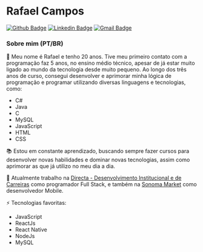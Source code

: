 # Rafael Campos
[![Github Badge](https://img.shields.io/badge/-Github-000?style=flat-square&logo=Github&logoColor=white&link=https://github.com/rafacvs)](https://github.com/rafacvs)
[![Linkedin Badge](https://img.shields.io/badge/-LinkedIn-blue?style=flat-square&logo=Linkedin&logoColor=white&link=https://www.linkedin.com/in/rafael-campos-b105791a0/)](https://www.linkedin.com/in/rafael-campos-b105791a0/)
[![Gmail Badge](https://img.shields.io/badge/Gmail-D14836?style=flat-square&logo=gmail&logoColor=white)](mailto:rafael.cvs26@gmail.com)
### Sobre mim (PT/BR)
👦 Meu nome é Rafael e tenho 20 anos. Tive meu primeiro contato com a programação faz 5 anos, no ensino médio técnico, apesar de já estar muito ligado ao mundo da tecnologia desde muito pequeno. Ao longo dos três anos de curso, consegui desenvolver e aprimorar minha lógica de programação e programar utilizando diversas linguagens e tecnologias, como:
- C#
- Java
- C
- MySQL
- JavaScript
- HTML
- CSS

📚 Estou em constante aprendizado, buscando sempre fazer cursos para desenvolver novas habilidades e dominar novas tecnologias, assim como aprimorar as que já utilizo no meu dia a dia.

🚀 Atualmente trabalho na [Directa - Desenvolvimento Institucional e de Carreiras](https://directacarreiras.com.br/) como programador Full Stack, e também na [Sonoma Market](https://www.linkedin.com/company/sonoma/mycompany/) como desenvolvedor Mobile.

⚡ Tecnologias favoritas:
- JavaScript
- ReactJs
- React Native
- NodeJs
- MySQL
